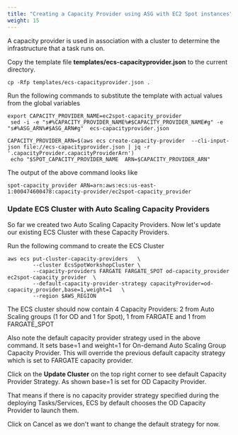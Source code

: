 ```yaml
---
title: "Creating a Capacity Provider using ASG with EC2 Spot instances"
weight: 15
---
```


A capacity provider is used in association with a cluster to determine the infrastructure that a task runs on.

Copy the template file  **templates/ecs-capacityprovider.json** to the current directory.

```
cp -Rfp templates/ecs-capacityprovider.json .
```

Run the following commands to substitute the template with actual values from the global variables

```
export CAPACITY_PROVIDER_NAME=ec2spot-capacity_provider
 sed -i -e "s#%CAPACITY_PROVIDER_NAME%#$CAPACITY_PROVIDER_NAME#g" -e "s#%ASG_ARN%#$ASG_ARN#g"  ecs-capacityprovider.json
```
```
CAPACITY_PROVIDER_ARN=$(aws ecs create-capacity-provider  --cli-input-json file://ecs-capacityprovider.json | jq -r '.capacityProvider.capacityProviderArn')
 echo "$SPOT_CAPACITY_PROVIDER_NAME  ARN=$CAPACITY_PROVIDER_ARN"
```

The output of the above command looks like

```
spot-capacity_provider ARN=arn:aws:ecs:us-east-1:000474600478:capacity-provider/ec2spot-capacity_provider
```

### Update ECS Cluster with Auto Scaling Capacity Providers

So far we created two Auto Scaling Capacity Providers. Now let's update our existing ECS Cluster with these Capacity Providers.

Run the following command to create the ECS Cluster

```
aws ecs put-cluster-capacity-providers   \
        --cluster EcsSpotWorkshopCluster \
        --capacity-providers FARGATE FARGATE_SPOT od-capacity_provider ec2spot-capacity_provider  \
        --default-capacity-provider-strategy capacityProvider=od-capacity_provider,base=1,weight=1   \
        --region $AWS_REGION
```

The ECS cluster should now contain 4 Capacity Providers: 2 from Auto Scaling groups (1 for OD and 1 for Spot), 1 from FARGATE and 1 from FARGATE_SPOT

Also note the default capacity provider strategy used in the above command. It sets base=1 and weight=1 for On-demand Auto Scaling Group Capacity Provider. This will override the previous default capacity strategy which is set to FARGATE capacity provider.

Click on the **Update Cluster** on the top right corner to see default Capacity Provider Strategy. As shown base=1 is set for OD Capacity Provider.

That means if there is no capacity provider strategy specified during the deploying Tasks/Services, ECS by default chooses the OD Capacity Provider to launch them.

Click on Cancel as we don't want to change the default strategy for now.
